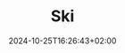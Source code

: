 ---
title: "Ski"
description: 
date: 2024-10-25T16:26:43+02:00
image: 
math: 
license: 
hidden: false
comments: true
draft: true
---